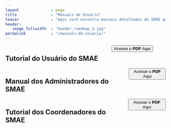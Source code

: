```yaml
---
layout              : page
title               : "Manuais de Usuário"
teaser              : "Aqui você encontra manuais detalhados do SMAE que irão te ajudar a conhecer mais a fundo as funcionalidades do Sistema de Monitoramento e Acompanhamento Estratégico, permitindo que você possa explorar todo potencial dessa incrível ferramenta. Os manuais estão em formato PDF e seu conteúdo é ilustrado, mas você também pode visitar a sessão Tutoriais, onde o mesmo conteúdo está disponível no formato de videoaulas. "
header:
   image_fullwidth  : "header_roadmap_3.jpg"
permalink           : "/manuais-de-usuario/"
---
```


<div class="small-12 columns b60">
    <h2> Tutorial do Usuário do SMAE </h2>
   <br>
      <a href="{{ site.url }}{{ site.baseurl }}/manuais-de-usuario/manual-do-usuario/" title="{{ site.data.language.read }} {{ post.title | escape_once }}"><button class="button-novidades">Acesse o<strong> PDF</strong> Aqui </button></a>
</div> 
<div class="small-12 columns b60">
      <h2> Manual dos Administradores do SMAE </h2>
   <br>
      <a href="{{ site.url }}{{ site.baseurl }}/manuais-de-usuario/manual-dos-administradores/" title="{{ site.data.language.read }} {{ post.title | escape_once }}"><button class="button-novidades">Acesse o<strong> PDF</strong> Aqui </button></a>
</div>
<div class="small-12 columns b60">
    <h2> Tutorial dos Coordenadores do SMAE </h2>
   <br>
      <a href="{{ site.url }}{{ site.baseurl }}/manuais-de-usuario/manual-dos-coordenadores/" title="{{ site.data.language.read }} {{ post.title | escape_once }}"><button class="button-novidades">Acesse o<strong> PDF</strong> Aqui </button></a>
</div>